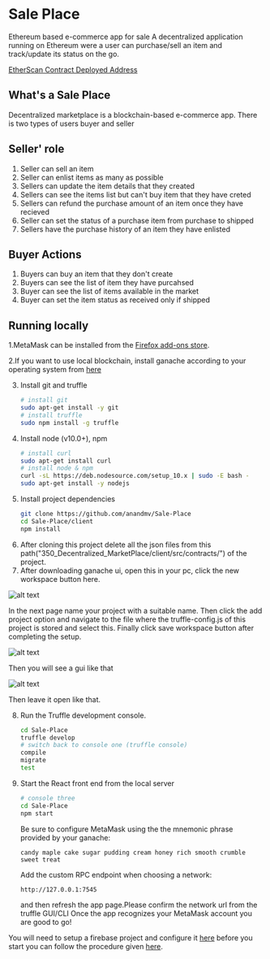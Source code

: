 # Sale Place 

Ethereum based e-commerce app for sale
A decentralized application running on Ethereum were a user can purchase/sell an item and track/update its status on the go.

[EtherScan Contract Deployed Address](https://rinkeby.etherscan.io/address/0x5526d108b8a002ec2a46d000bb31fd35d263cd5c)

## What's a Sale Place
Decentralized marketplace is a blockchain-based e-commerce app. There is two types of users buyer and seller

## Seller' role
1. Seller can sell an item
2. Seller can enlist items as many as possible
3. Sellers can update the item details that they created
4. Sellers can see the items list but can't buy item that they have creted
5. Sellers can refund the purchase amount of an item once they have recieved
6. Seller can set the status of a purchase item from purchase to shipped
7. Sellers have the purchase history of an item they have enlisted

## Buyer Actions
1. Buyers can buy an item that they don't create
2. Buyers can see the list of item they have purcahsed
2. Buyer can see the list of items available in the market
4. Buyer can set the item status as received only if shipped



## Running locally
1.MetaMask can be installed from the [Firefox add-ons store](https://addons.mozilla.org/en-US/firefox/addon/ether-metamask/).

2.If you want to use local blockchain, install ganache according to your operating system from [here](https://www.trufflesuite.com/ganache)

3. Install git and truffle 
    ```sh
    # install git
    sudo apt-get install -y git
    # install truffle
    sudo npm install -g truffle
    ```
4. Install node (v10.0+), npm
    ```sh
    # install curl
    sudo apt-get install curl
    # install node & npm
    curl -sL https://deb.nodesource.com/setup_10.x | sudo -E bash -
    sudo apt-get install -y nodejs
5. Install project dependencies
    ```sh
    git clone https://github.com/anandmv/Sale-Place
    cd Sale-Place/client
    npm install
    ```
6. After cloning this project delete all the json files from this path("350_Decentralized_MarketPlace/client/src/contracts/") of the project.
7. After downloading ganache ui, open this in your pc, click the new workspace button here.

![alt text](https://1.bp.blogspot.com/-hqMhtEh0AH0/XEIUQH7YT6I/AAAAAAAAb5g/7MkrdQigbaIq7-cXhFsscl8zxu1QfQqJgCK4BGAYYCw/s1600/Screenshot%2Bfrom%2B2019-01-18%2B23-28-07.png)

In the next page name your project with a suitable name. Then click the add project option and navigate to the file where the truffle-config.js of this project is stored and select this. Finally click save workspace button after completing the setup.

![alt text](https://www.trufflesuite.com/img/docs/ganache/v2-shared-seese/new-workspace.png)

Then you will see a gui like that

![alt text](https://eattheblocks.com/wp-content/uploads/2018/03/Screen-Shot-2018-03-25-at-7.58.24-PM.png)

Then leave it open like that.

8. Run the Truffle development console.
    ```sh
    cd Sale-Place
    truffle develop
    # switch back to console one (truffle console)
    compile
    migrate
    test
    ```
9. Start the React front end from the local server
    ```sh
    # console three
    cd Sale-Place
    npm start
    ```
    Be sure to configure MetaMask using the the mnemonic phrase provided by your ganache:
    ```
    candy maple cake sugar pudding cream honey rich smooth crumble sweet treat 
    ```
    Add the custom RPC endpoint when choosing a network: 
    ```
    http://127.0.0.1:7545 
    ```
    and then refresh the app page.Please confirm the network url from the truffle GUI/CLI 
    Once the app recognizes your MetaMask account you are good to go!
    
You will need to setup a firebase project and configure it [here](https://github.com/anandmv/Sale-Place/blob/master/client/src/firebase-config.js) before you start you can follow the procedure given [here](https://dev.to/itnext/react-with-firebase-firestore-setup-4ch3).


